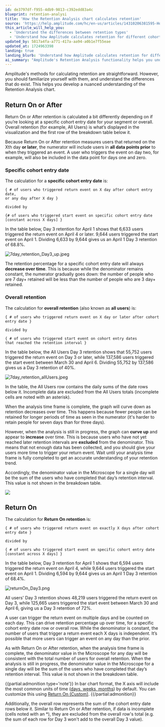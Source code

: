 ```yaml
---
id: de3797df-f955-4db9-9813-c392edd83a4c
blueprint: retention-analysi
title: 'How the Retention Analysis chart calculates retention'
source: 'https://help.amplitude.com/hc/en-us/articles/14310206381595-How-the-Retention-Analysis-chart-calculates-retention'
this_article_will_help_you:
  - 'Understand the differences between retention types'
  - 'Understand how Amplitude calculates retention for different cohorts'
updated_by: 5817a4fa-a771-417a-aa94-a0b1e7f55eae
updated_at: 1724963398
landing: true
landing_blurb: 'Understand how Amplitude calculates retention for different cohorts'
ai_summary: "Amplitude's Retention Analysis functionality helps you understand user behavior over time. It calculates retention based on when users return after an event. You can analyze specific cohort entry dates or overall retention. The retention percentage decreases over time. The Return On calculation focuses on exact days, while Return On or After includes users returning on and after a specific day. The tool helps you track and visualize user retention trends accurately as your analysis progresses."
---
```

Amplitude's methods for calculating retention are straightforward. However, you should familiarize yourself with them, and understand the differences that do exist. This helps you develop a nuanced understanding of the Retention Analysis chart.

## Return On or After

Return On or After retention is calculated a bit differently depending on if you’re looking at a specific cohort entry date for your segment or overall. Overall retention (for example, All Users) is what’s displayed in the visualization and the first row of the breakdown table below it.

Because Return On or After retention measures users that returned on the Xth day **or later**, the numerator will include users in **all data points prior** to when they triggered an event. A user who triggers the event on day two, for example, will also be included in the data point for days one and zero.

### Specific cohort entry date

The calculation for a **specific cohort entry date** is:

```
{ # of users who triggered return event on X day after cohort entry date,   
or any day after X day }  
  
divided by  
  
{# of users who triggered start event on specific cohort entry date  
[constant across X days] }
```

In the table below, Day 3 retention for April 1 shows that 6,633 users triggered the return event on April 4 or later. 9,644 users triggered the start event on April 1. Dividing 6,633 by 9,644 gives us an April 1 Day 3 retention of 68.8%.

![7day_retention_Day3_up.jpeg](/docs/output/img/retention-analysis/7day-retention-day3-up-jpeg.jpeg)

The retention percentage for a specific cohort entry date will always **decrease over time**. This is because while the denominator remains constant, the numerator gradually goes down: the number of people who are 7 day+ retained will be less than the number of people who are 3 day+ retained. 

### Overall retention

The calculation for **overall retention** (also known as **all users**) is:

```
{ # of users who triggered return event on X day or later after cohort entry date }  
  
divided by  
  
{ # of users who triggered start event on cohort entry dates   
that reached the retention interval }
```

In the table below, the All Users Day 3 retention shows that 55,752 users triggered the return event on Day 3 or later, while 137,586 users triggered the start event between March 30 and April 6. Dividing 55,752 by 137,586 gives us a Day 3 retention of 40%. 

![7day_retention_allUsers.jpeg](/docs/output/img/retention-analysis/7day-retention-allusers-jpeg.jpeg)

In the table, the All Users row contains the daily sums of the date rows below it. Incomplete data are excluded from the All Users totals (incomplete cells are noted with an asterisk).

When the analysis time frame is complete, the graph will curve down as retention decreases over time. This happens because fewer people can be retained for longer periods of time as seen in the numerator (it's harder to retain people for seven days than for three days).

However, when the analysis is still in progress, the graph can **curve up** and appear to **increase** over time. This is because users who have not yet reached later retention intervals are **excluded** from the denominator. This means that not enough data has been collected, and you should give your users more time to trigger your return event. Wait until your analysis time frame is fully completed to get an accurate understanding of your retention trend.

Accordingly, the denominator value in the Microscope for a single day will be the sum of the users who have completed that day’s retention interval. This value is not shown in the breakdown table.

![](/docs/output/img/retention-analysis/i9GRGIY6n-UT9VyUMTrr0fAGUoEDqEwPYAmYaj0G2qMOi4tpTeeyWSB39W051OuDgOxkTAUace1Lureo0GurkEmiA53YwD1OjfcLS8MWagNojgyqhotTHMiOA8qAo2DlaOSBDZaioWWBFxwiwHpyMY4.png)

## Return On

The calculation for **Return On retention** is:

```
{ # of users who triggered return event on exactly X days after cohort entry date }  
  
divided by  
  
{ # of users who triggered start event on specific cohort entry date  
[constant across X days] }
```

In the table below, Day 3 retention for April 1 shows that 6,594 users triggered the return event on April 4, while 9,644 users triggered the start event on April 1. Dividing 6,594 by 9,644 gives us an April 1 Day 3 retention of 68.4%.

![returnOn_Day3.png](/docs/output/img/retention-analysis/returnon-day3-png.png)

All users' Day 3 retention shows 48,219 users triggered the return event on Day 3, while 125,665 users triggered the start event between March 30 and April 6, giving us a Day 3 retention of 72%.   

A user can trigger the return event on multiple days and be counted on each day. This can drive retention percentage up over time, for a specific cohort entry date row or overall row. While the denominator is constant, the number of users that trigger a return event each X days is independent. It’s possible that more users can trigger an event on any day than the prior.  

As with Return On or After retention, when the analysis time frame is complete, the denominator value in the Microscope for any day will be consistent with the total number of users for overall retention. When the analysis is still in progress, the denominator value in the Microscope for a single day will be the sum of the users who have completed that day’s retention interval. This value is not shown in the breakdown table.

{{partial:admonition type='note'}}
In bar chart format, the X axis will include the most common units of time ([days, weeks, months](/docs/analytics/charts/retention-analysis/retention-analysis-time)) by default. You can customize this using [Return On (Custom)](https://amplitude.com/docs/analytics/charts/retention-analysis/retention-analysis-interpret#return-on-custom-formerly-known-as-custom).
{{/partial:admonition}}

Additionally, the overall row represents the sum of the cohort entry date rows below it. Similar to Return On or After retention, if data is incomplete (cells noted with an \*), they are excluded from the overall row's total (e.g. the sum of each row for Day 3 won't add to the overall Day 3 value).